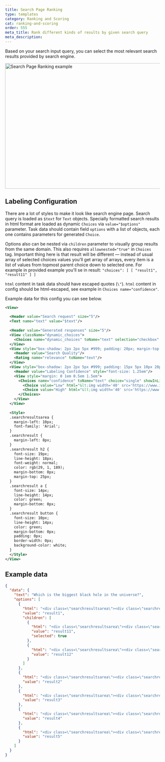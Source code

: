 ```yaml
---
title: Search Page Ranking
type: templates
category: Ranking and Scoring
cat: ranking-and-scoring
order: 555
meta_title: Rank different kinds of results by given search query
meta_description: 
---
```


Based on your search input query, you can select the most relevant search results provided by search engine.
<br/>

<img src="/images/templates/serp-ranking.png" alt="Search Page Ranking example" class="gif-border" width="552px" height="408px" />

## Labeling Configuration

There are a lot of styles to make it look like search engine page. Search query is loaded as `$text` for `Text` objects. Specially formatted search results in html format are loaded as dynamic `Choices` via `value="$options"` parameter. Task data should contain field `options` with a list of objects, each one contains parameters for generated `Choice`.

Options also can be nested via `children` parameter to visually group results from the same domain. This also requires `allownested="true"` in `Choices` tag. Important thing here is that result will be different — instead of usual array of selected choices values you'll get array of arrays, every item is a list of values from topmost parent choice down to selected one. For example in provided example you'll se in result:
`"choices": [ [ "result1", "result11" ] ]`

`html` content in task data should have escaped quotes (`\"`). `html` content in config should be html-escaped, see example in `Choices name="confidence"`.

Example data for this config you can see below.

```xml
<View>
  
  <Header value="Search request" size="5"/> 
  <Text name="text" value="$text"/>
 
  <Header value="Generated responses" size="5"/> 
  <View className="dynamic_choices">
    <Choices name="dynamic_choices" toName="text" selection="checkbox" value="$options" layout="vertical" choice="multiple" allownested="true"/>
  </View>
  <View style="box-shadow: 2px 2px 5px #999; padding: 20px; margin-top: 1em; border-radius: 5px;">
    <Header value="Search Quality"/>
    <Rating name="relevance" toName="text"/>
  </View>
  <View style="box-shadow: 2px 2px 5px #999; padding: 15px 5px 10px 20px; margin-top: 1.5em; margin-bottom: 1.25em; border-radius: 5px; display: flex; align-items: center;">
    <Header value="Labeling Confidence" style="font-size: 1.25em"/>
    <View style="margin: 0 1em 0.5em 1.5em">
      <Choices name="confidence" toName="text" choice="single" showInLine="true">
        <Choice value="Low" html="&lt;img width='40' src='https://www.iconsdb.com/icons/preview/green/thumbs-up-xxl.png'/&gt;"/>
        <Choice value="High" html="&lt;img width='40' src='https://www.iconsdb.com/icons/preview/red/thumbs-down-xxl.png'/&gt;"/>
      </Choices>
    </View>
  </View>
  
  <Style>
  .searchresultsarea {
    margin-left: 10px;
    font-family: 'Arial';
  }
  .searchresult {
    margin-left: 8px;
  }
  .searchresult h2 {
    font-size: 19px;
    line-height: 18px;
    font-weight: normal;
    color: rgb(29, 1, 189);
    margin-bottom: 0px;
    margin-top: 25px;
  }
  .searchresult a {
    font-size: 14px;
    line-height: 14px;
    color: green;
    margin-bottom: 0px;
  }
  .searchresult button {
    font-size: 10px;
    line-height: 14px;
    color: green;
    margin-bottom: 0px;
    padding: 0px;
    border-width: 0px;
    background-color: white;
  }
  </Style>
</View>
```

## Example data

```json
{
  "data": {
    "text": "Which is the biggest black hole in the universe?",
    "options": [
      {
        "html": "<div class=\"searchresultsarea\"><div class=\"searchresult\"><h2>List of most massive black holes - Wikipedia</h2><a href='https://en.wikipedia.org/wiki/List_of_most_massive_black_holes' target='_blank'>https://en.wikipedia.org/wiki/List_of_most_massive_black_holes</a> <p>List ; Messier 59, 2.7×10 · This black hole has a retrograde rotation. ; PG 1411+442, (4.43±1.46)×10 · 79430000 ; Markarian 876, (2.79±1.29)×10 · 240000000 ; Andromeda ...</p></div>",
        "value": "result1",
        "children": [
          {
            "html": "<div class=\"searchresultsarea\"><div class=\"searchresult\"><h2>Supermassive black hole - Wikipedia</h2><a href='https://en.wikipedia.org/wiki/Supermassive_black_hole' target='_blank'>https://en.wikipedia.org/wiki/Supermassive_black_hole</a> <p>The largest supermassive black hole in the Milky Way's vicinity appears to be that of Messier 87 (i.e. M87*), at a mass of (6.4±0.5)×109 (c. 6.4 billion) M ☉ at a distance of 53.5 million light-years.</p></div>",
            "value": "result11",
            "selected": true
          },
          {
            "html": "<div class=\"searchresultsarea\"><div class=\"searchresult\"><h2>Buraco negro supermassivo</h2><a href='https://pt.wikipedia.org/wiki/Buraco_negro_supermassivo' target='_blank'>https://pt.wikipedia.org/wiki/Buraco_negro_supermassivo</a> <p>Um buraco negro supermassivo é uma classe de buracos negros encontrados principalmente no centro das galáxias. Ao contrário dos buracos negros estelares, que são originados a partir da evolução de estrelas de massa elevada, os buracos negros supermassivos foram formados por imensas nuvens de gás ou por aglomerados de milhões de estrelas que colapsaram sobre a sua própria gravidade quando o universo ainda era bem mais jovem e denso.</p></div>",
            "value": "result12"
          }
        ]
      },
      {
        "html": "<div class=\"searchresultsarea\"><div class=\"searchresult\"><h2>Black Hole Size Comparison Chart Gives New View of Universe</h2><a href='https://nerdist.com/article/biggest-black-holes-size-comparison/' target='_blank'>https://nerdist.com/article/biggest-black-holes-size-comparison/</a> <p>They can fit multiple solar systems inside of them. Ton 618, the largest ultramassive black hole, appears at the very end of the video, which, ...</p></div>",
        "value": "result2"
      },
      {
        "html": "<div class=\"searchresultsarea\"><div class=\"searchresult\"><h2>How Big Is the Largest Black Hole in the Universe? - Business ...</h2><a href='https://www.businessinsider.com/black-hole-how-big-largest-universe-2019-5' target='_blank'>https://www.businessinsider.com/black-hole-how-big-largest-universe-2019-5</a> <p>And the supermassive black hole at the center of Messier 87 is so huge that astronomers could see it from 55 million light-years away. It's 24 ...</p></div>",
        "value": "result3"
      },
      {
        "html": "<div class=\"searchresultsarea\"><div class=\"searchresult\"><h2>5 Most Massive Black Holes Discovered So Far. - The Secrets</h2><a href='https://www.secretsofuniverse.in/5-most-massive-black-holes/' target='_blank'>https://www.secretsofuniverse.in/5-most-massive-black-holes/</a> <p>The list of the most massive black holes is topped by TON 618. TON 618 is technically a a hyperluminous, broad-absorption line, radio-loud quasar—located near</p></div>",
        "value": "result4"
      },
      {
        "html": "<div class=\"searchresultsarea\"><div class=\"searchresult\"><h2>'Stupendously large' black holes could grow to truly monstrous ...</h2><a href='https://www.space.com/black-holes-can-reach-stupendously-large-sizes.html' target='_blank'>https://www.space.com/black-holes-can-reach-stupendously-large-sizes.html</a> <p>Currently the largest known black hole, powering the quasar TON 618, has a mass of 66 billion solar masses. TON 618's enormous bulk led ...</p></div>",
        "value": "result5"
      }
    ]
  }
}
```
